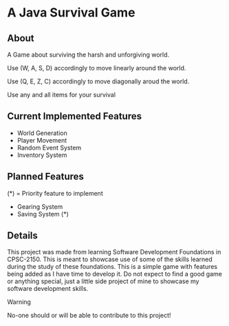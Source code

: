 # A Java Survival Game

## About

A Game about surviving the harsh and unforgiving world.

Use (W, A, S, D) accordingly to move linearly around the world.

Use (Q, E, Z, C) accordingly to move diagonally aroud the world.

Use any and all items for your survival 

## Current Implemented Features

- World Generation
- Player Movement
- Random Event System
- Inventory System

## Planned Features

(*) = Priority feature to implement

- Gearing System
- Saving System (*)


## Details

This project was made from learning Software Development Foundations in CPSC-2150. This is meant to showcase use of some of the skills learned during the study of these foundations. This is a simple game with features being added as I have time to develop it. Do not expect to find a good game or anything special, just a little side project of mine to showcase my software development skills.

>[!WARNING]
>No-one should or will be able to contribute to this project!
